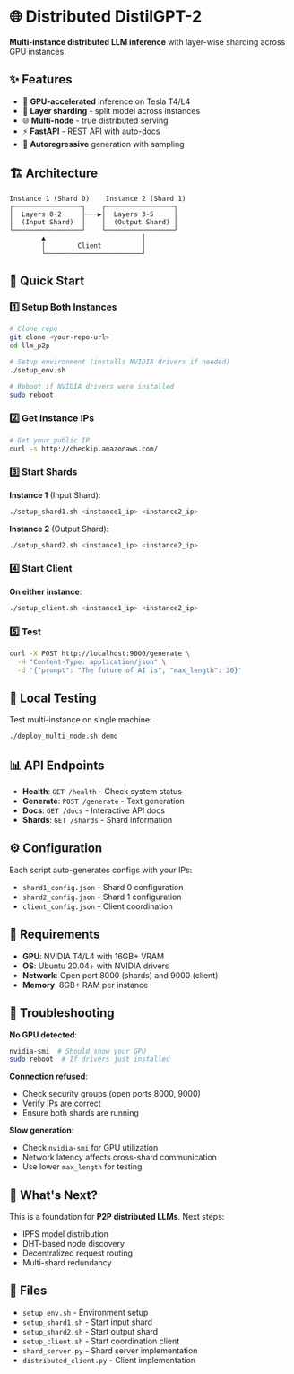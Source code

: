 # 🌐 Distributed DistilGPT-2

**Multi-instance distributed LLM inference** with layer-wise sharding across GPU instances.

## ✨ Features

- 🚀 **GPU-accelerated** inference on Tesla T4/L4 
- 🔄 **Layer sharding** - split model across instances
- 🌐 **Multi-node** - true distributed serving
- ⚡ **FastAPI** - REST API with auto-docs
- 🧪 **Autoregressive** generation with sampling

## 🏗️ Architecture

```
Instance 1 (Shard 0)    Instance 2 (Shard 1)
┌─────────────────┐    ┌─────────────────┐
│  Layers 0-2     │───▶│  Layers 3-5     │
│  (Input Shard)  │    │  (Output Shard) │
└─────────────────┘    └─────────────────┘
        ▲                        │
        │        Client          │
        └────────────────────────┘
```

## 🚀 Quick Start

### 1️⃣ Setup Both Instances

```bash
# Clone repo
git clone <your-repo-url>
cd llm_p2p

# Setup environment (installs NVIDIA drivers if needed)
./setup_env.sh

# Reboot if NVIDIA drivers were installed
sudo reboot
```

### 2️⃣ Get Instance IPs

```bash
# Get your public IP
curl -s http://checkip.amazonaws.com/
```

### 3️⃣ Start Shards

**Instance 1** (Input Shard):
```bash
./setup_shard1.sh <instance1_ip> <instance2_ip>
```

**Instance 2** (Output Shard):  
```bash
./setup_shard2.sh <instance1_ip> <instance2_ip>
```

### 4️⃣ Start Client

**On either instance**:
```bash
./setup_client.sh <instance1_ip> <instance2_ip>
```

### 5️⃣ Test

```bash
curl -X POST http://localhost:9000/generate \
  -H "Content-Type: application/json" \
  -d '{"prompt": "The future of AI is", "max_length": 30}'
```

## 🧪 Local Testing

Test multi-instance on single machine:
```bash
./deploy_multi_node.sh demo
```

## 📊 API Endpoints

- **Health**: `GET /health` - Check system status
- **Generate**: `POST /generate` - Text generation
- **Docs**: `GET /docs` - Interactive API docs
- **Shards**: `GET /shards` - Shard information

## ⚙️ Configuration

Each script auto-generates configs with your IPs:
- `shard1_config.json` - Shard 0 configuration  
- `shard2_config.json` - Shard 1 configuration
- `client_config.json` - Client coordination

## 🔧 Requirements

- **GPU**: NVIDIA T4/L4 with 16GB+ VRAM
- **OS**: Ubuntu 20.04+ with NVIDIA drivers
- **Network**: Open port 8000 (shards) and 9000 (client)
- **Memory**: 8GB+ RAM per instance

## 🐛 Troubleshooting

**No GPU detected**:
```bash
nvidia-smi  # Should show your GPU
sudo reboot  # If drivers just installed
```

**Connection refused**:
- Check security groups (open ports 8000, 9000)
- Verify IPs are correct
- Ensure both shards are running

**Slow generation**:
- Check `nvidia-smi` for GPU utilization  
- Network latency affects cross-shard communication
- Use lower `max_length` for testing

## 🌟 What's Next?

This is a foundation for **P2P distributed LLMs**. Next steps:
- IPFS model distribution
- DHT-based node discovery  
- Decentralized request routing
- Multi-shard redundancy

## 📝 Files

- `setup_env.sh` - Environment setup
- `setup_shard1.sh` - Start input shard  
- `setup_shard2.sh` - Start output shard
- `setup_client.sh` - Start coordination client
- `shard_server.py` - Shard server implementation
- `distributed_client.py` - Client implementation 